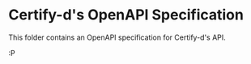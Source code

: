 # Certify-d's OpenAPI Specification

This folder contains an OpenAPI specification for Certify-d's API.

:P

